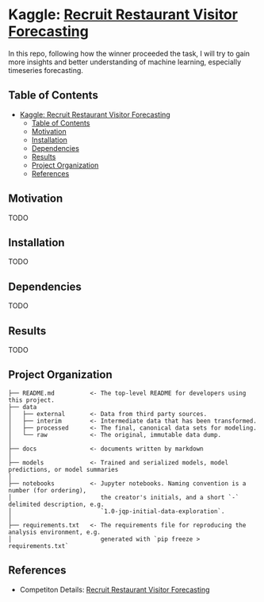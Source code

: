 # Kaggle: [Recruit Restaurant Visitor Forecasting](https://www.kaggle.com/c/recruit-restaurant-visitor-forecasting)

In this repo, following how the winner proceeded the task, I will try to gain more insights and better understanding of machine learning, especially timeseries forecasting.

## Table of Contents

- [Kaggle: Recruit Restaurant Visitor Forecasting](#kaggle-recruit-restaurant-visitor-forecasting)
  - [Table of Contents](#table-of-contents)
  - [Motivation](#motivation)
  - [Installation](#installation)
  - [Dependencies](#dependencies)
  - [Results](#results)
  - [Project Organization](#project-organization)
  - [References](#references)

## Motivation

TODO

## Installation

TODO

## Dependencies

TODO

## Results

TODO

## Project Organization

```text
├── README.md          <- The top-level README for developers using this project.
├── data
│   ├── external       <- Data from third party sources.
│   ├── interim        <- Intermediate data that has been transformed.
│   ├── processed      <- The final, canonical data sets for modeling.
│   └── raw            <- The original, immutable data dump.
│
├── docs               <- documents written by markdown
│
├── models             <- Trained and serialized models, model predictions, or model summaries
│
├── notebooks          <- Jupyter notebooks. Naming convention is a number (for ordering),
│                         the creator's initials, and a short `-` delimited description, e.g.
│                         `1.0-jqp-initial-data-exploration`.
│
├── requirements.txt   <- The requirements file for reproducing the analysis environment, e.g.
│                         generated with `pip freeze > requirements.txt`
```

## References

- Competiton Details: [Recruit Restaurant Visitor Forecasting](https://www.kaggle.com/c/recruit-restaurant-visitor-forecasting)
